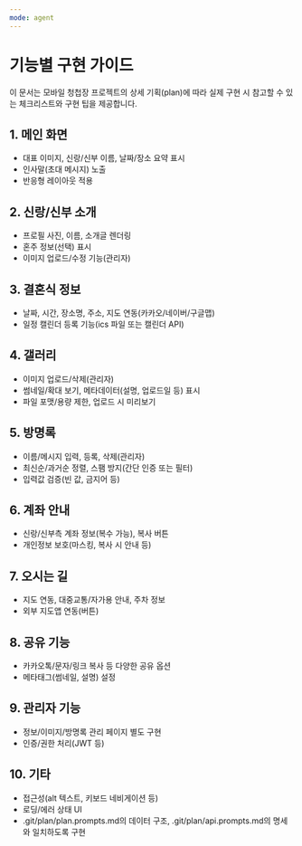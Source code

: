```yaml
---
mode: agent
---
```

# 기능별 구현 가이드

이 문서는 모바일 청첩장 프로젝트의 상세 기획(plan)에 따라 실제 구현 시 참고할 수 있는 체크리스트와 구현 팁을 제공합니다.

## 1. 메인 화면
- 대표 이미지, 신랑/신부 이름, 날짜/장소 요약 표시
- 인사말(초대 메시지) 노출
- 반응형 레이아웃 적용

## 2. 신랑/신부 소개
- 프로필 사진, 이름, 소개글 렌더링
- 혼주 정보(선택) 표시
- 이미지 업로드/수정 기능(관리자)

## 3. 결혼식 정보
- 날짜, 시간, 장소명, 주소, 지도 연동(카카오/네이버/구글맵)
- 일정 캘린더 등록 기능(ics 파일 또는 캘린더 API)

## 4. 갤러리
- 이미지 업로드/삭제(관리자)
- 썸네일/확대 보기, 메타데이터(설명, 업로드일 등) 표시
- 파일 포맷/용량 제한, 업로드 시 미리보기

## 5. 방명록
- 이름/메시지 입력, 등록, 삭제(관리자)
- 최신순/과거순 정렬, 스팸 방지(간단 인증 또는 필터)
- 입력값 검증(빈 값, 금지어 등)

## 6. 계좌 안내
- 신랑/신부측 계좌 정보(복수 가능), 복사 버튼
- 개인정보 보호(마스킹, 복사 시 안내 등)

## 7. 오시는 길
- 지도 연동, 대중교통/자가용 안내, 주차 정보
- 외부 지도앱 연동(버튼)

## 8. 공유 기능
- 카카오톡/문자/링크 복사 등 다양한 공유 옵션
- 메타태그(썸네일, 설명) 설정

## 9. 관리자 기능
- 정보/이미지/방명록 관리 페이지 별도 구현
- 인증/권한 처리(JWT 등)

## 10. 기타
- 접근성(alt 텍스트, 키보드 네비게이션 등)
- 로딩/에러 상태 UI
- .git/plan/plan.prompts.md의 데이터 구조, .git/plan/api.prompts.md의 명세와 일치하도록 구현
